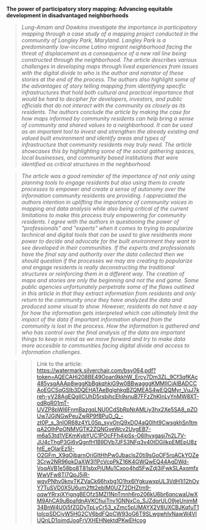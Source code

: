 **The power of participatory story mapping: Advancing equitable development in disadvantaged neighborhoods**

>_Lung-Amam and Dawkins investigate the importance in participatory mapping through a case study of a mapping project conducted in the community of Langley Park, Maryland. Langley Park is a predominantly low-income Latino migrant neighborhood facing the threat of displacement as a consequence of a new rail line being constructed through the neighborhood. The article describes various challenges in developing maps through lived experiences from issues with the digital divide to who is the author and narrator of these stories at the end of the process. The authors also highlight some of the advantages of story telling mapping from identifying specific infrastructures that hold both cultural and practical importance that would be hard to decipher for developers, investors, and public officials that do not interact with the community as closely as its residents. The authors conclude the article by making the case for how maps informed by community residents can help bring a sense of community and shared values to a neighborhood. It can be used as an important tool to invest and strengthen the already existing and valued built environment and identify areas and types of infrastructure that community residents may truly need. The article showcases this by highlighting some of the social gathering spaces, local businesses, and community based institutions that were identified as critical structures in the neghborhood._

>_The article was a good reminder of the importance of not only using planning tools to engage residents but also using them to create processes to empower and create a sense of autonomy over the information community residents are providing. I appreciated the authors intention in uplifting the importance of community voices in mapping and data analysis while also being critical of the current limitations to make this process truly empowering for community residents. I agree with the authors in questioning the power of "professionals" and "experts" when it comes to trying to popularize technical and digital tools that can be used to give residnents more power to decide and advocate for the built environment they want to see developed in their communities. If the experts and professionals have the final say and authority over the data collected then we should question if the processes we may are creating to popularize and engage residents is really deconstructing the traditional structures or reinforcing them in a different way. The creation of maps and stories are only the beginning and not the end game. Some public agencies unfortunately perpetrate some of the flaws outlined in this article in that they extract information from residents and only return to the community once they have analyzed the data and produced some visual to show. However, residents do not have a say for how the information gets interpreted which can ultimately limit the impact of the data if important information shared from the community is lost in the process. How the information is gathered and who has control over the final analysis of the data are important things to keep in mind as we move forward and try to make data more accesible to communities facing digital divide and access to information challenges._  

>> Link to the article: https://watermark.silverchair.com/bsy064.pdf?token=AQECAHi208BE49Ooan9kkhW_Ercy7Dm3ZL_9Cf3qfKAc485ysgAAAp8wggKbBgkqhkiG9w0BBwagggKMMIICiAIBADCCAoEGCSqGSIb3DQEHATAeBglghkgBZQMEAS4wEQQMyr_VuJ7kreh-yV28AgEQgIICUhD5rsbjhcEh9snuB7FFzZhKInLyYnMW8XT-odRgR01mT-UVZP8pWl6FnmBazgqLNU0CdSbRpNrAMLiy3hx2Xe5SA8_pZOUw7JGjNGwPeuZwRP9fBPuO_Q_-zt0P_s_3nIOR68z4YL0Sp_syvOnQ9xDO4aQ0lht9CwsgkhSn1tmqA2OlhPpONMVGTK2ZQNGveWcv2UvgEB7-m6a53td1VEKmKybYUC1POcFFh4ipSs-O6Ihvxgasi7n2L7V-JU4cThgP3Gi6vQgnfH1B9DVb7JF53NFq3v40tDGiIkpEMEpU8zhtE_eOlarEz5I-O2GFm_X9qOjbarnOriGItHhPw0JbacIsZ0ti9sGoOF5roACkYOZe3Crw2NR96pkDaXW3l1PcVcpPkZ16K4GWQwEQ44AgDWd-VoqAVB1e58bo8T81sbxPjUMu1Cxoo4hd5FwZdj3iFwkSLAxomfxWwVFw8Tl7QpJ5jR-wqyPNhv0knvTKZVaCk66hxbg1O1hx6lYgkuwxpUL3VdH1i12hOvY7TuSVD0X5U6um2ftt2ebIM0UZ72DHZtm9-oqwYRrxjXYigngBEOfzSMZI1NnTmnh6ro206kU6br6qncwaUwXM9AhCA9uBpafdnAVKCfjuiTnv1GNNxCo_SJZdorULO9jeUnjmM34BnW4U0j5fZGDyTpLyCr53_xZmc5pUMAYX2V8UXCBJKqfuT1loIcpSDCiyW5HG2CV6bdFQpCW93oG6T9SLwgwhlvNawW4VlUQnLD1oimdJoqFrVXHEHNektdPKwEHcog 
